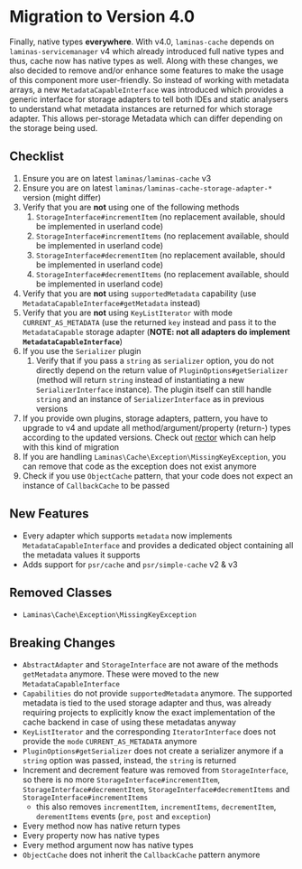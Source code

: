 # Migration to Version 4.0

Finally, native types **everywhere**. With v4.0, `laminas-cache` depends on `laminas-servicemanager` v4 which already introduced full native types and thus, cache now has native types as well.
Along with these changes, we also decided to remove and/or enhance some features to make the usage of this component more user-friendly.
So instead of working with metadata arrays, a new `MetadataCapableInterface` was introduced which provides a generic interface for storage adapters to tell both IDEs and static analysers to understand what metadata instances are returned for which storage adapter.
This allows per-storage Metadata which can differ depending on the storage being used.

## Checklist

1. Ensure you are on latest `laminas/laminas-cache` v3
2. Ensure you are on latest `laminas/laminas-cache-storage-adapter-*` version (might differ)
3. Verify that you are **not** using one of the following methods
   1. `StorageInterface#incrementItem` (no replacement available, should be implemented in userland code)
   2. `StorageInterface#incrementItems` (no replacement available, should be implemented in userland code)
   3. `StorageInterface#decrementItem` (no replacement available, should be implemented in userland code)
   4. `StorageInterface#decrementItems` (no replacement available, should be implemented in userland code)
4. Verify that you are **not** using `supportedMetadata` capability (use `MetadataCapableInterface#getMetadata` instead)
5. Verify that you are **not** using `KeyListIterator` with mode `CURRENT_AS_METADATA` (use the returned `key` instead and pass it to the `MetadataCapable` storage adapter (**NOTE: not all adapters do implement `MetadataCapableInterface`**)
6. If you use the `Serializer` plugin
   1. Verify that if you pass a `string` as `serializer` option, you do not directly depend on the return value of `PluginOptions#getSerializer` (method will return `string` instead of instantiating a new `SerializerInterface` instance). The plugin itself can still handle `string` and an instance of `SerializerInterface` as in previous versions
7. If you provide own plugins, storage adapters, pattern, you have to upgrade to v4 and update all method/argument/property (return-) types according to the updated versions. Check out [rector](https://github.com/rectorphp/rector) which can help with this kind of migration
8. If you are handling `Laminas\Cache\Exception\MissingKeyException`, you can remove that code as the exception does not exist anymore
9. Check if you use `ObjectCache` pattern, that your code does not expect an instance of `CallbackCache` to be passed

## New Features

- Every adapter which supports `metadata` now implements `MetadataCapableInterface` and provides a dedicated object containing all the metadata values it supports
- Adds support for `psr/cache` and `psr/simple-cache` v2 & v3

## Removed Classes

- `Laminas\Cache\Exception\MissingKeyException`

## Breaking Changes

- `AbstractAdapter` and `StorageInterface` are not aware of the methods `getMetadata` anymore. These were moved to the new `MetadataCapableInterface`
- `Capabilities` do not provide `supportedMetadata` anymore. The supported metadata is tied to the used storage adapter and thus, was already requiring projects to explicitly know the exact implementation of the cache backend in case of using these metadatas anyway
- `KeyListIterator` and the corresponding `IteratorInterface` does not provide the `mode` `CURRENT_AS_METADATA` anymore
- `PluginOptions#getSerializer` does not create a serializer anymore if a `string` option was passed, instead, the `string` is returned
- Increment and decrement feature was removed from `StorageInterface`, so there is no more `StorageInterface#incrementItem`, `StorageInterface#decrementItem`, `StorageInterface#decrementItems` and `StorageInterface#incrementItems`
    - this also removes `incrementItem`, `incrementItems`, `decrementItem`, `derementItems` events (`pre`, `post` and `exception`)
- Every method now has native return types
- Every property now has native types
- Every method argument now has native types
- `ObjectCache` does not inherit the `CallbackCache` pattern anymore
